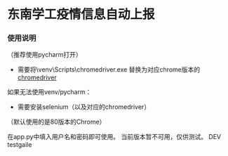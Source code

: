 # 东南学工疫情信息自动上报
### 使用说明
（推荐使用pycharm打开）


- 需要将\venv\Scripts\chromedriver.exe 替换为对应chrome版本的
[chromedriver](https://chromedriver.chromium.org/downloads "chromedriver") 

如果无法使用venv/pycharm：
- 需要安装selenium（以及对应的chromedriver）

（默认使用的是80版本的Chrome）

在app.py中填入用户名和密码即可使用。
当前版本暂不可用，仅供测试。
DEV testgaile


